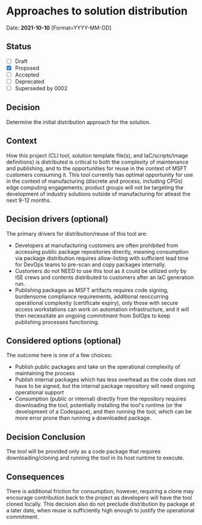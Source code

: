 # Approaches to solution distribution

Date: **2021-10-10** [Format=YYYY-MM-DD]

## Status

- [ ] Draft
- [X] Proposed
- [ ] Accepted
- [ ] Deprecated
- [ ] Superseded by 0002

## Decision

Determine the initial distribution approach for the solution.

## Context

How this project (CLI tool, solution template file(s), and IaC/scripts/image definitions) is distributed is critical to both the complexity of maintenance and publishing, and to the opportunities for reuse in the context of MSFT customers consuming it. This tool currently has optimal opportunity for use in the context of manufacturing (discrete and process, including CPGs) edge computing engagements; product groups will not be targeting the development of industry solutions outside of manufacturing for atleast the next 9-12 months.

## Decision drivers (optional)

The primary drivers for distribution/reuse of this tool are:

- Developers at manufacturing customers are often prohibited from accessing public package repositories directly, meaning consumption via package distribution requires allow-listing with sufficient lead time for DevOps teams to pre-scan and copy packages internally.
- Customers do not NEED to use this tool as it could be utilized only by ISE crews and contents distributed to customers after an IaC generation run.
- Publishing packages as MSFT artifacts requires code signing, burdensome compliance requirements, additional reoccurring operational complexity (certificate expiry), only those with secure access workstations can work on automation infrastructure, and it will then necessitate an ongoing commitment from SolOps to keep publishing processes functioning.

## Considered options (optional)

The outcome here is one of a few choices:

- Publish public packages and take on the operational complexity of maintaining the process
- Publish internal packages which has less overhead as the code does not have to be signed, but the internal package repository will need ongoing operational support
- Consumption (public or internal) directly from the repository requires downloading the tool, potentially installing the tool's runtime (or the development of a Codespace), and then running the tool, which can be more error prone than running a downloaded package.

## Decision Conclusion

The tool will be provided only as a code package that requires downloading/cloning and running the tool in its host runtime to execute.

## Consequences

There is additional friction for consumption; however, requiring a clone may encourage contribution back to the project as developers will have the tool cloned locally. This decision also do not preclude distribution by package at a later date, when reuse is sufficiently high enough to justify the operational commitment.  
